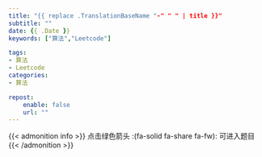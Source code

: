 ```yaml
---
title: "{{ replace .TranslationBaseName "-" " " | title }}"
subtitle: ""
date: {{ .Date }}
keywords: ["算法","Leetcode"]

tags:
- 算法
- Leetcode
categories:
- 算法

repost:
    enable: false
    url: ""
---
```

{{< admonition info >}}
点击绿色箭头 :(fa-solid fa-share fa-fw): 可进入题目
{{< /admonition >}}
